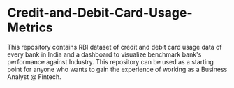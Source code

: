# Credit-and-Debit-Card-Usage-Metrics
This repository contains RBI dataset of credit and debit card usage data of every bank in India and a dashboard to visualize benchmark bank's performance against Industry. This repository can be used as a starting point for anyone who wants to gain the experience of working as a Business Analyst @ Fintech.
